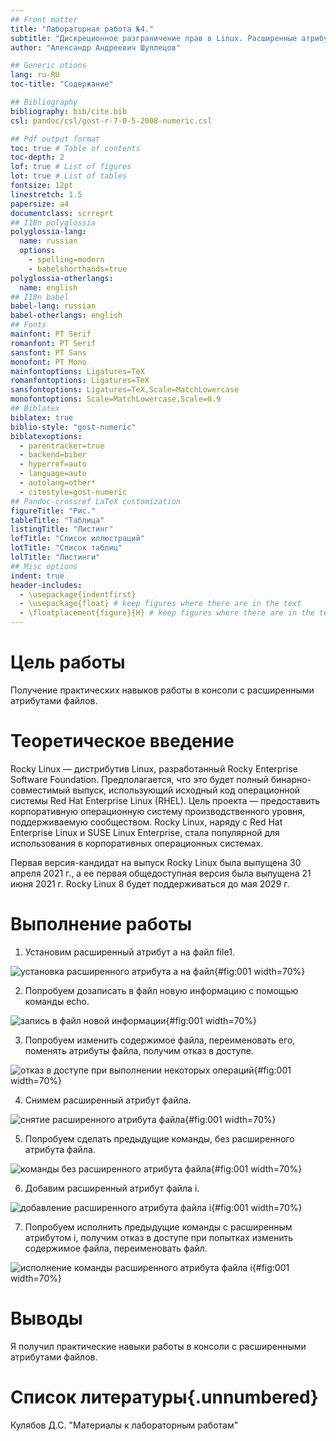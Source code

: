 ```yaml
---
## Front matter
title: "Лабораторная работа №4."
subtitle: "Дискреционное разграничение прав в Linux. Расширенные атрибуты."
author: "Александр Андреевич Шуплецов"

## Generic otions
lang: ru-RU
toc-title: "Содержание"

## Bibliography
bibliography: bib/cite.bib
csl: pandoc/csl/gost-r-7-0-5-2008-numeric.csl

## Pdf output format
toc: true # Table of contents
toc-depth: 2
lof: true # List of figures
lot: true # List of tables
fontsize: 12pt
linestretch: 1.5
papersize: a4
documentclass: scrreprt
## I18n polyglossia
polyglossia-lang:
  name: russian
  options:
	- spelling=modern
	- babelshorthands=true
polyglossia-otherlangs:
  name: english
## I18n babel
babel-lang: russian
babel-otherlangs: english
## Fonts
mainfont: PT Serif
romanfont: PT Serif
sansfont: PT Sans
monofont: PT Mono
mainfontoptions: Ligatures=TeX
romanfontoptions: Ligatures=TeX
sansfontoptions: Ligatures=TeX,Scale=MatchLowercase
monofontoptions: Scale=MatchLowercase,Scale=0.9
## Biblatex
biblatex: true
biblio-style: "gost-numeric"
biblatexoptions:
  - parentracker=true
  - backend=biber
  - hyperref=auto
  - language=auto
  - autolang=other*
  - citestyle=gost-numeric
## Pandoc-crossref LaTeX customization
figureTitle: "Рис."
tableTitle: "Таблица"
listingTitle: "Листинг"
lofTitle: "Список иллюстраций"
lotTitle: "Список таблиц"
lolTitle: "Листинги"
## Misc options
indent: true
header-includes:
  - \usepackage{indentfirst}
  - \usepackage{float} # keep figures where there are in the text
  - \floatplacement{figure}{H} # keep figures where there are in the text
---
```


# Цель работы

Получение практических навыков работы в консоли с расширенными атрибутами файлов.

# Теоретическое введение

Rocky Linux — дистрибутив Linux, разработанный Rocky Enterprise Software Foundation. Предполагается, что это будет полный бинарно-совместимый выпуск, использующий исходный код операционной системы Red Hat Enterprise Linux (RHEL). Цель проекта — предоставить корпоративную операционную систему производственного уровня, поддерживаемую сообществом. Rocky Linux, наряду с Red Hat Enterprise Linux и SUSE Linux Enterprise, стала популярной для использования в корпоративных операционных системах.

Первая версия-кандидат на выпуск Rocky Linux была выпущена 30 апреля 2021 г., а ее первая общедоступная версия была выпущена 21 июня 2021 г. Rocky Linux 8 будет поддерживаться до мая 2029 г.

# Выполнение работы

1. Установим расширенный атрибут a на файл file1.

![установка расширенного атрибута a на файл](image/1.png){#fig:001 width=70%}

2. Попробуем дозаписать в файл новую информацию с помощью команды echo.

![запись в файл новой информации](image/2.png){#fig:001 width=70%}

3. Попробуем изменить содержимое файла, переименовать его, поменять атрибуты файла, получим отказ в доступе.

![отказ в доступе при выполнении некоторых операций](image/3.png){#fig:001 width=70%}

4. Снимем расширенный атрибут файла.

![снятие расширенного атрибута файла](image/4.png){#fig:001 width=70%}

5. Попробуем сделать предыдущие команды, без расширенного атрибута файла.

![команды без расширенного атрибута файла](image/5.png){#fig:001 width=70%}

6. Добавим расширенный атрибут файла i.

![добавление расширенного атрибута файла i](image/6.png){#fig:001 width=70%}

7. Попробуем исполнить предыдущие команды с расширенным атрибутом i, получим отказ в доступе при попытках изменить содержимое файла, переименовать файл.

![исполнение команды расширенного атрибута файла i](image/7.png){#fig:001 width=70%}
# Выводы

Я получил практические навыки работы в консоли с расширенными атрибутами файлов.

# Список литературы{.unnumbered}

Кулябов Д.С. "Материалы к лабораторным работам"
